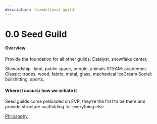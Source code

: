 ```yaml
---
description: foundational guild
---
```


# 0.0 Seed Guild

#### Overview

Provide the foundation for all other guilds. Catalyst, snowflake center,

Stewardship -land, public space, people, animals STEAM: academics Classic: trades, wood, fabric, metal, glass, mechanical IceCream Social: bullshitting, sports,

#### Where it occurs/ how we initiate it

Seed guilds come preloaded on EVR, they’re the first to be there and provide structure scaffolding for everything else.

[Philosophy](../../white-paper/1.9-guild/1.0-parent-and-daughter-guilds/0.0-seed-guild.md)
